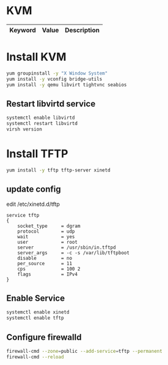 # KVM

Keyword     |   Value           | Description
----        | ----              | ----


# Install KVM

~~~bash
yum groupinstall -y "X Window System"
yum install -y vconfig bridge-utils
yum install -y qemu libvirt tightvnc seabios
~~~

## Restart libvirtd service

~~~bash
systemctl enable libvirtd
systemctl restart libvirtd
virsh version
~~~

# Install TFTP

~~~bash
yum install -y tftp tftp-server xinetd
~~~

## update config

edit /etc/xinetd.d/tftp

~~~text
service tftp
{
    socket_type     = dgram
    protocol        = udp
    wait            = yes
    user            = root
    server          = /usr/sbin/in.tftpd
    server_args     = -c -s /var/lib/tftpboot
    disable         = no
    per_source      = 11
    cps             = 100 2
    flags           = IPv4
}
~~~

## Enable Service

~~~bash
systemctl enable xinetd
systemctl enable tftp
~~~

## Configure firewalld

~~~bash
firewall-cmd --zone=public --add-service=tftp --permanent
firewall-cmd --reload
~~~
